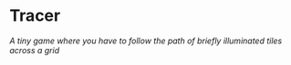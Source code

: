 # Tracer

*A tiny game where you have to follow the path of briefly illuminated tiles across a grid*


